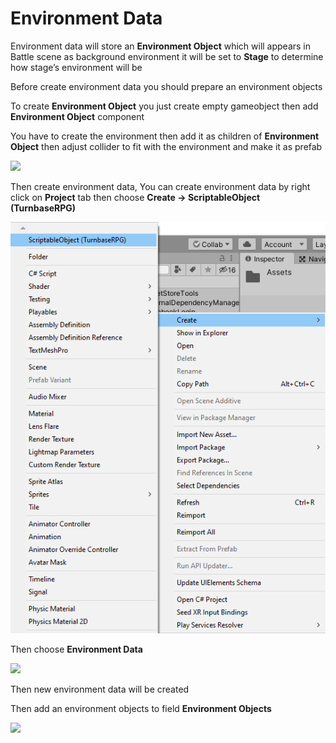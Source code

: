 # Environment Data

Environment data will store an **Environment Object** which will appears in Battle scene as background environment it will be set to **Stage** to determine how stage’s environment will be

Before create environment data you should prepare an environment objects

To create **Environment Object** you just create empty gameobject then add **Environment Object** component

You have to create the environment then add it as children of **Environment Object** then adjust collider to fit with the environment and make it as prefab

![](../images/09JX4SVDfKncRyPUd.png)

Then create environment data, You can create environment data by right click on **Project** tab then choose **Create -> ScriptableObject (TurnbaseRPG)**

![](../images/CreateScriptableObject.png)

Then choose **Environment Data**

![](../images/0I_at15bQMt4Ght1s.png)

Then new environment data will be created

Then add an environment objects to field **Environment Objects**

![](../images/0v38hyMeO80T3aDc9.png)